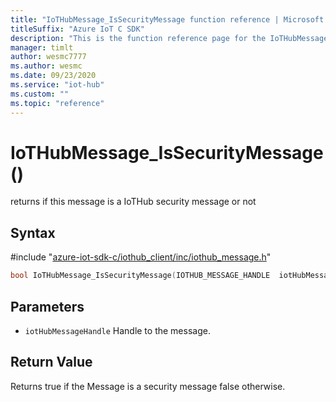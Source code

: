 ```yaml
---                             
title: "IoTHubMessage_IsSecurityMessage function reference | Microsoft Docs" 
titleSuffix: "Azure IoT C SDK"            
description: "This is the function reference page for the IoTHubMessage_IsSecurityMessage() function in the Azure IoT C SDK. This SDK is used with Azure IoT Hub and Azure IoT Hub Device Provisioning Service"            
manager: timlt                 
author: wesmc7777              
ms.author: wesmc               
ms.date: 09/23/2020                    
ms.service: "iot-hub"             
ms.custom: ""                
ms.topic: "reference"        
---                            
```


# IoTHubMessage_IsSecurityMessage()

returns if this message is a IoTHub security message or not

## Syntax

\#include "[azure-iot-sdk-c/iothub_client/inc/iothub_message.h](../iothub-message-h.md)"  
```C
bool IoTHubMessage_IsSecurityMessage(IOTHUB_MESSAGE_HANDLE  iotHubMessageHandle);
```

## Parameters
* `iotHubMessageHandle` Handle to the message.

## Return Value
Returns true if the Message is a security message false otherwise.

